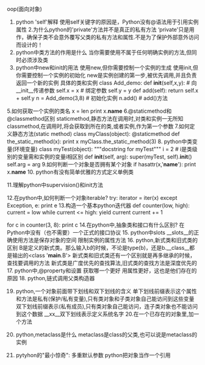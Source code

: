 
oop(面向对象)

1. python 'self'解释
使用self关键字的原因是，Python没有@语法用于引用实例属性
2.为什么python的'private'方法并不是真正的私有方法
‘private'只是用作，确保子类不会意外覆写父类的私有方法和属性.不是为了保护外部意外访问而设计的！
3. python中类方法的作用是什么
当你需要使用不属于任何明确实例的方法,但同时必须涉及类
4. python中new和init的用法
使用new,但你需要控制一个实例的生成
使用init,但你需要控制一个实例的初始化
new是实例创建的第一步,被优先调用,并且负责返回一个新的实例
具体的类和实例
class Add_demo:
    def __init__(self,x,y): # 向__init__传递参数
        self.x = x # 绑定参数
        self.y = y
    def add(self):
        return self.x + self.y
n = Add_demo(3,8) # 初始化实例
n.add() # add()方法

5.如何获取一个实例的类名
x = len
print x.__name__
6.@staticmethod和@classmethod区别
staticmethod,静态方法在调用时,对类和实例一无所知
classmethod,在调用时,将会获取到所在的类,或者实例,作为第一个参数
7.如何定义静态方法(static method)
class myClass(object):
    @staticmethod
    def the_static_method(x):
        print x
myClass.the_static_method(3)
8. python中类变量(环境变量)
class myTest(object):
    """docstring for myTest"""
    i = 2  # i是类级别的变量需和实例的变量i相区别
    def __init__(self, arg):
        super(myTest, self).__init__()
        self.arg = arg
9.如何判断一个对象是否拥有某个对象
if hasattr(x,'__name__'):
    print x.__name__
10. python有没有简单优雅的方式定义单例类

11.理解python中supervision()和init方法

12.在python中,如何判断一个对象iterable?
try:
    iterator = iter(x)
except Exception, e:
    print  e
13.构造一个基本python迭代器
def counter(low, high):
    current = low
    while current <= high:
        yield current
        current += 1

for c in counter(3, 8):
    print c
14.在python中,抽象类和接口有什么区别?
在Python中没有（也不需要）一个正式的接口协议
15. python中slots
__slots__的正确使用方法是保存对象的空间
限制实例的属性方法
16. python,新式类和旧式类的区别
B是定义的新式类。那么输入b的时候，不论是type(b)，还是b.__class__都是输出的<class '__main__.B'>
新式类和旧式类还有一个区别就是再多继承的时候，查找要调用的方法
新式类是广度优先的查找算法,旧式类的查找方法是深度优先的
17. python中,@property和设置 获取哪一个更好
用属性更好，这也是他们存在的原因
18. python,链式调用父类构造器

19. python,一个对象前面带下划线和双下划线的含义
单下划线前缀表示这个属性和方法是私有(保护/私有变量),只有类对象和子类对象自己能访问到这些变量
双下划线前缀表示(私有成员),只有类对象自己能访问，连子类对象也不能访问到这个数据
__xx__双下划线表示定义系统名字
20.在一个已存在的对象里,加一个方法

21. python,metaclass是什么
metaclass是class的父类,也可以说是metaclass的实例
22. pytyhon的"最小惊奇": 多重默认参数
python把对象当作一个引用
